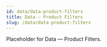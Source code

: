 ```yaml
---
id: data/data-product-filters
title: Data — Product Filters
slug: /data/data-product-filters
---
```


Placeholder for Data — Product Filters.
